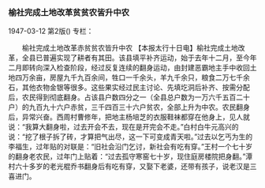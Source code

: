 ### 榆社完成土地改革贫贫农皆升中农

1947-03-12
第2版()
专栏：

　　榆社完成土地改革赤贫贫农皆升中农
    【本报太行十日电】榆社完成土地改革，全县已普遍实现了耕者有其田。该县填平补齐运动，始于去年十二月，至今年二月即转向深入检查阶段，经过反复连续的翻身运动，由封建恶霸地主手中收回土地四万余亩，房屋九千九百余间，牲口一千余头，羊九千余只，粮食二万七千余石，其他衣物金银等很多。这些果实经过民主讨论、先填圪洞后补齐、按需分配后，农民得到彻底翻身。占该县户数四分之一（全县总户数为一万六千五百二十户）的九百九十六户赤贫，三千四百三十六户贫农，全部上升为中农。农民翻身后，异常兴奋。西周村曹修年，把地主杨培芝的衣服鞋袜都穿在他身上，见人就说：“我算大翻身啦，过去开会不去，现在是开完会不走。”白村白牛元高兴的说：“挖了根子拆了砖，才算把气出尽，这一下可变成青天啦。”过去以乞丐为生的李福生，过年贴的对联是：“旧社会沿门乞讨，新社会有吃有穿。”王村一个七十岁的翻身老农民，过年门上贴着：“过去孤守寒窑七十岁，现住庭房楼院把身翻。”潭村六十多岁的老光棍乔书翻身后有吃有穿，又娶下老婆，还带有孩子，说老汉是三喜进门。
